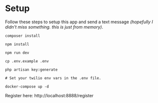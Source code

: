 # Setup

Follow these steps to setup this app and send a text message _(hopefully I didn't miss something. this is just from memory)_.

```
composer install

npm install

npm run dev

cp .env.example .env

php artisan key:generate

# Set your twilio env vars in the .env file.

docker-compose up -d
```

Register here: http://localhost:8888/register
